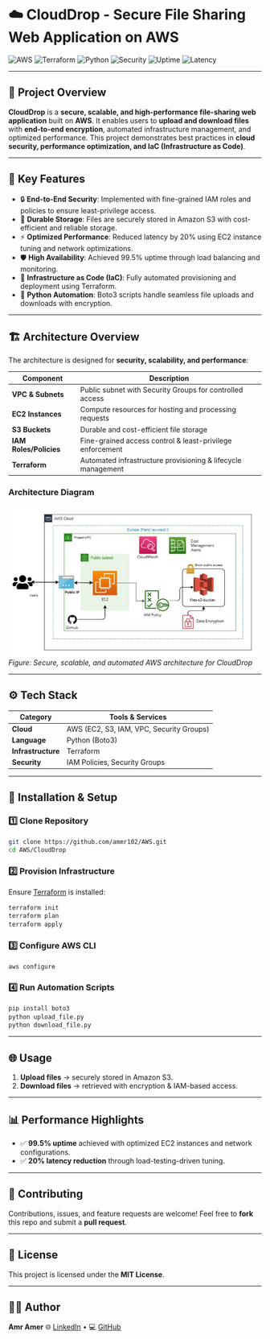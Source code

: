 # ☁️ CloudDrop - Secure File Sharing Web Application on AWS

![AWS](https://img.shields.io/badge/AWS-Cloud-orange?logo=amazonaws\&logoColor=white)
![Terraform](https://img.shields.io/badge/IaC-Terraform-blueviolet?logo=terraform\&logoColor=white)
![Python](https://img.shields.io/badge/Python-Boto3-3776AB?logo=python\&logoColor=white)
![Security](https://img.shields.io/badge/Security-IAM-red?logo=awsiam\&logoColor=white)
![Uptime](https://img.shields.io/badge/Uptime-99.5%25-brightgreen)
![Latency](https://img.shields.io/badge/Latency-20%25_Improved-blue)

---

## 🌟 Project Overview

**CloudDrop** is a **secure, scalable, and high-performance file-sharing web application** built on **AWS**.
It enables users to **upload and download files** with **end-to-end encryption**, automated infrastructure management, and optimized performance.
This project demonstrates best practices in **cloud security, performance optimization, and IaC (Infrastructure as Code)**.

---

## 🚀 Key Features

* 🔒 **End-to-End Security**: Implemented with fine-grained IAM roles and policies to ensure least-privilege access.
* 📂 **Durable Storage**: Files are securely stored in Amazon S3 with cost-efficient and reliable storage.
* ⚡ **Optimized Performance**: Reduced latency by 20% using EC2 instance tuning and network optimizations.
* 🛡️ **High Availability**: Achieved 99.5% uptime through load balancing and monitoring.
* 🤖 **Infrastructure as Code (IaC)**: Fully automated provisioning and deployment using Terraform.
* 📝 **Python Automation**: Boto3 scripts handle seamless file uploads and downloads with encryption.

---

## 🏗️ Architecture Overview

The architecture is designed for **security, scalability, and performance**:

| Component              | Description                                                  |
| ---------------------- | ------------------------------------------------------------ |
| **VPC & Subnets**      | Public subnet with Security Groups for controlled access     |
| **EC2 Instances**      | Compute resources for hosting and processing requests        |
| **S3 Buckets**         | Durable and cost-efficient file storage                      |
| **IAM Roles/Policies** | Fine-grained access control & least-privilege enforcement    |
| **Terraform**          | Automated infrastructure provisioning & lifecycle management |

### Architecture Diagram

![CloudDrop Architecture](https://github.com/amramer101/-CloudDrop/blob/main/1745514427629.jpeg "CloudDrop Architecture")
*Figure: Secure, scalable, and automated AWS architecture for CloudDrop*

---

## ⚙️ Tech Stack

| Category           | Tools & Services                         |
| ------------------ | ---------------------------------------- |
| **Cloud**          | AWS (EC2, S3, IAM, VPC, Security Groups) |
| **Language**       | Python (Boto3)                           |
| **Infrastructure** | Terraform                                |
| **Security**       | IAM Policies, Security Groups            |

---

## 🔧 Installation & Setup

### 1️⃣ Clone Repository

```bash
git clone https://github.com/ammr102/AWS.git
cd AWS/CloudDrop
```

### 2️⃣ Provision Infrastructure

Ensure [Terraform](https://www.terraform.io/) is installed:

```bash
terraform init
terraform plan
terraform apply
```

### 3️⃣ Configure AWS CLI

```bash
aws configure
```

### 4️⃣ Run Automation Scripts

```bash
pip install boto3
python upload_file.py
python download_file.py
```

---

## 🌐 Usage

1. **Upload files** → securely stored in Amazon S3.
2. **Download files** → retrieved with encryption & IAM-based access.

---

## 📊 Performance Highlights

* ✅ **99.5% uptime** achieved with optimized EC2 instances and network configurations.
* ✅ **20% latency reduction** through load-testing-driven tuning.

---

## 🤝 Contributing

Contributions, issues, and feature requests are welcome!
Feel free to **fork** this repo and submit a **pull request**.

---

## 📜 License

This project is licensed under the **MIT License**.

---

## 👨‍💻 Author

**Amr Amer**
🌐 [LinkedIn](https://www.linkedin.com/in/amr-amer) • 💻 [GitHub](https://github.com/ammr102)
